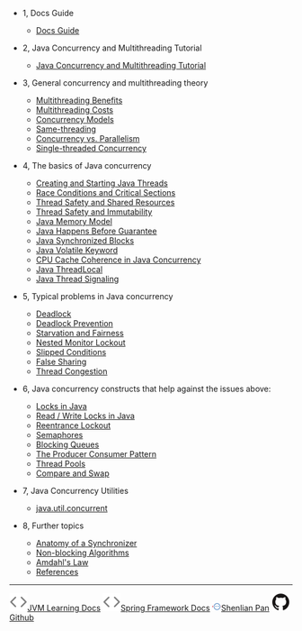 <!-- _sidebar.md -->

* 1, Docs Guide

  * [Docs Guide](README.en.md)
  
* 2, Java Concurrency and Multithreading Tutorial

  * [Java Concurrency and Multithreading Tutorial](en-us/00-Java-Concurrency-and-Multithreading-Tutorial.md)

* 3, General concurrency and multithreading theory

  * [Multithreading Benefits](en-us/01-Multithreading-Benefits.md)
  * [Multithreading Costs](en-us/01-Multithreading-Costs.md)
  * [Concurrency Models](en-us/01-Concurrency-Models.md)
  * [Same-threading](en-us/01-Same-threading.md)
  * [Concurrency vs. Parallelism](en-us/01-Concurrency-vs-Parallelism.md)
  * [Single-threaded Concurrency](en-us/01-Single-threaded-Concurrency.md)

* 4, The basics of Java concurrency

  * [Creating and Starting Java Threads](en-us/02-Creating-and-Starting-Java-Threads.md)
  * [Race Conditions and Critical Sections](en-us/02-Race-Conditions-and-Critical-Sections.md)
  * [Thread Safety and Shared Resources](en-us/02-Thread-Safety-and-Shared-Resources.md)
  * [Thread Safety and Immutability](en-us/02-Thread-Safety-and-Immutability.md)
  * [Java Memory Model](en-us/02-Java-Memory-Model.md)
  * [Java Happens Before Guarantee](en-us/02-Java-Happens-Before-Guarantee.md)
  * [Java Synchronized Blocks](en-us/02-Java-Synchronized-Blocks.md)
  * [Java Volatile Keyword](en-us/02-Java-Volatile-Keyword.md)
  * [CPU Cache Coherence in Java Concurrency](en-us/02-CPU-Cache-Coherence-in-Java-Concurrency.md)
  * [Java ThreadLocal](en-us/02-Java-ThreadLocal.md)
  * [Java Thread Signaling](en-us/02-Java-Thread-Signaling.md)

* 5, Typical problems in Java concurrency

  * [Deadlock](en-us/03-Deadlock.md)
  * [Deadlock Prevention](en-us/03-Deadlock-Prevention.md)
  * [Starvation and Fairness](en-us/03-Starvation-and-Fairness.md)
  * [Nested Monitor Lockout](en-us/03-Nested-Monitor-Lockout.md)
  * [Slipped Conditions](en-us/03-Slipped-Conditions.md)
  * [False Sharing](en-us/03-False-Sharing.md)
  * [Thread Congestion](en-us/03-Thread-Congestion.md)

* 6, Java concurrency constructs that help against the issues above:

  * [Locks in Java](en-us/04-Locks-in-Java.md)
  * [Read / Write Locks in Java](en-us/04-Read-Write-Locks-in-Java.md)
  * [Reentrance Lockout](en-us/04-Reentrance-Lockout.md)
  * [Semaphores](en-us/04-Semaphores.md)
  * [Blocking Queues](en-us/04-Blocking-Queues.md)
  * [The Producer Consumer Pattern](en-us/04-The-Producer-Consumer-Pattern)
  * [Thread Pools](en-us/04-Thread-Pools.md)
  * [Compare and Swap](en-us/04-Compare-and-Swap.md)

* 7, Java Concurrency Utilities

  * [java.util.concurrent](http://tutorials.jenkov.com/java-util-concurrent/index.html)

* 8, Further topics

  * [Anatomy of a Synchronizer](en-us/06-Anatomy-of-a-Synchronizer.md)
  * [Non-blocking Algorithms](en-us/06-Non-blocking-Algorithms.md)
  * [Amdahl's Law](en-us/06-Amdahl-s-Law.md)
  * [References](en-us/06-References.md)

---

<a href="http://jvm.panshenlian.com/#/zh-cn/" target="_blank" rel="noopener" title="Java Virtual Machine summary document"><img src="/_media/code.svg">JVM Learning Docs</a>
<a href="http://spring.panshenlian.com/" target="_blank" rel="noopener" title="Spring Framework Docs"><img src="/_media/code.svg">Spring Framework Docs</a>
<a href="http://www.panshenlian.com/" target="_blank" rel="noopener" title="潘深练的个人网站"><img src="/_media/panshenlian.png">Shenlian Pan</a>
<a href="https://github.com/senlypan/concurrent-programming-docs" target="_blank" rel="noopener" title="Github"><img src="/_media/github.svg">Github</a>